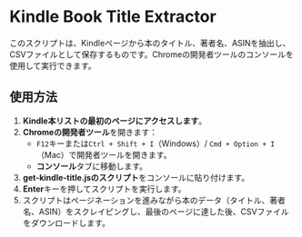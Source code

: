 # Kindle Book Title Extractor

このスクリプトは、Kindleページから本のタイトル、著者名、ASINを抽出し、CSVファイルとして保存するものです。Chromeの開発者ツールのコンソールを使用して実行できます。

## 使用方法

1. **Kindle本リストの最初のページにアクセスします**。
2. **Chromeの開発者ツール**を開きます：
    - `F12`キーまたは`Ctrl + Shift + I`（Windows）/ `Cmd + Option + I`（Mac）で開発者ツールを開きます。
    - **コンソール**タブに移動します。
3. **get-kindle-title.jsのスクリプト**をコンソールに貼り付けます。
4. **Enter**キーを押してスクリプトを実行します。
5. スクリプトはページネーションを進みながら本のデータ（タイトル、著者名、ASIN）をスクレイピングし、最後のページに達した後、CSVファイルをダウンロードします。